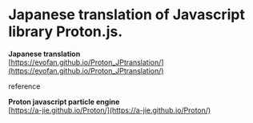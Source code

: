 # Japanese translation of Javascript library Proton.js.

**Japanese translation**  
[https://evofan.github.io/Proton_JPtranslation/](https://evofan.github.io/Proton_JPtranslation/)

reference  

**Proton javascript particle engine**  
[https://a-jie.github.io/Proton/](https://a-jie.github.io/Proton/)  
